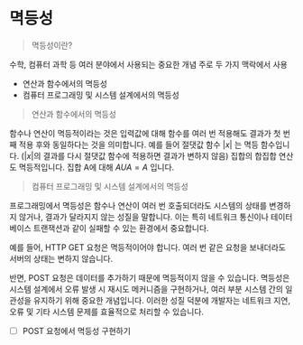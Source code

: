 # 멱등성

> 멱등성이란?

수학, 컴퓨터 과학 등 여러 분야에서 사용되는 중요한 개념
주로 두 가지 맥락에서 사용

- 연산과 함수에서의 멱등성
- 컴퓨터 프로그래밍 및 시스템 설계에서의 멱등성

> 연산과 함수에서의 멱등성

함수나 연산이 멱등적이라는 것은 입력값에 대해 함수를 여러 번 적용해도 결과가 첫 번째 적용 후와 동일하다는 것을 의미합니다.
예를 들어 절댓값 함수 $|x|$ 는 멱등 함수입니다. ($|x|$의 결과를 다시 절댓값 함수에 적용하면 결과가 변하지 않음)
집합의 합집합 연산도 멱등적입니다.
집합 A에 대해 $AUA = A$ 입니다.

> 컴퓨터 프로그래밍 및 시스템 설계에서의 멱등성

프로그래밍에서 멱등성은 함수나 연산이 여러 번 호출되더라도 시스템의 상태를 변경하지 않거나, 결과가 달라지지 않는 성질을 말합니다.
이는 특히 네트워크 통신이나 테이터베이스 트랜잭션과 같이 실패할 수 있는 환경에서 중요합니다.

예를 들어, HTTP GET 요청은 멱등적이어야 합니다.
여러 번 같은 요청을 보내더라도 서버의 상태는 변하지 않습니다.

반면, POST 요청은 데이터를 추가하기 때문에 멱등적이지 않을 수 있습니다.
멱등성은 시스템 설계에서 오류 발생 시 재시도 메커니즘을 구현하거나, 여러 부분 시스템 간의 일관성을 유지하기 위해 중요한 개념입니다.
이러한 성질 덕분에 개발자는 네트워크 지연, 오류 및 기타 시스템 문제를 효율적으로 처리할 수 있습니다.

- [ ] POST 요청에서 멱등성 구현하기

